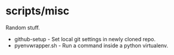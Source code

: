 # scripts/misc

Random stuff.

* github-setup - Set local git settings in newly cloned repo.
* pyenvwrapper.sh - Run a command inside a python virtualenv.
